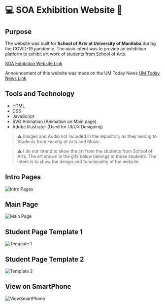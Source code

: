 # 💻 SOA Exhibition Website 🎨

## Purpose

The website was built for **School of Arts at University of Manitoba** during the COVID-19 pandemic. The main intent was to provide an exhibition platform to exhibit art work of students from School of Arts.

[SOA Exhibition Website Link](https://soaexhibitions.ca/)

Announcement of this website was made on the UM Today News
[UM Today News Link](https://news.umanitoba.ca/now-live-2021-bfa-honours-exhibition-website/)

## Tools and Technology

- HTML
- CSS
- JavaScript
- SVG Animation (Animation on Main page)
- Adobe Illustrator (Used for UI/UX Designing)

> ⚠️ Images and Audio not included in the repository as they belong to Students from Faculty of Arts and Music.

> ⚠️ I do not intend to show the art from the students from School of Arts. The art shown in the gifs below belongs to those students. The intent is to show the design and functionality of the website.

## Intro Pages
![Intro Pages](./gifs/IntroPages.gif)

## Main Page
![Main Page](./gifs/MainPage.gif)

## Student Page Template 1
![Template 1](./gifs/Template1.gif)

## Student Page Template 2
![Template 2](./gifs/Template2.gif)

## View on SmartPhone
![ViewSmartPhone](./gifs/SmartPhone_View.gif)
